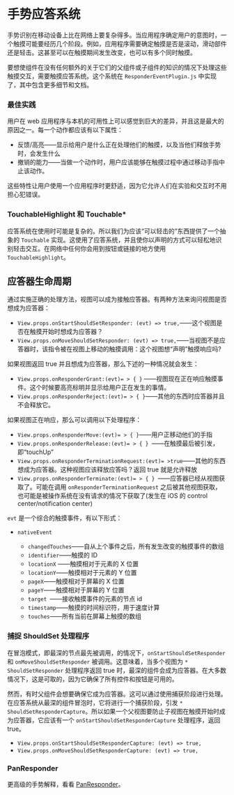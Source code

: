 # 手势应答系统

手势识别在移动设备上比在网络上要复杂得多。当应用程序确定用户的意图时，一个触摸可能要经历几个阶段。例如，应用程序需要确定触摸是否是滚动，滑动部件还是轻击。这甚至可以在触摸期间发生改变，也可以有多个同时触摸。

要想使组件在没有任何额外的关于它们的父组件或子组件的知识的情况下处理这些触摸交互，需要触摸应答系统。这个系统在 `ResponderEventPlugin.js` 中实现了，其中包含更多细节和文档。

### 最佳实践

用户在 web 应用程序与本机的可用性上可以感觉到巨大的差异，并且这是最大的原因之一。每一个动作都应该有以下属性：

- 反馈/高亮——显示给用户是什么正在处理他们的触摸，以及当他们释放手势时，会发生什么
- 撤销的能力——当做一个动作时，用户应该能够在触摸过程中通过移动手指中止该动作。

这些特性让用户使用一个应用程序时更舒适，因为它允许人们在实验和交互时不用担心犯错误。

### TouchableHighlight 和 Touchable* 

应答系统在使用时可能是复杂的。所以我们为应该“可以轻击的”东西提供了一个抽象的 `Touchable` 实现。这使用了应答系统，并且使你以声明的方式可以轻松地识别轻击交互。在网络中任何你会用到按钮或链接的地方使用 `TouchableHighlight`。

## 应答器生命周期

通过实施正确的处理方法，视图可以成为接触应答器。有两种方法来询问视图是否想成为应答器：

- `View.props.onStartShouldSetResponder: (evt) => true,`——这个视图是否在触摸开始时想成为应答器？
- `View.props.onMoveShouldSetResponder: (evt) => true,`——当视图不是应答器时，该指令被在视图上移动的触摸调用：这个视图想“声明”触摸响应吗? 

如果视图返回 true 并且想成为应答器，那么下述的一种情况就会发生：

- `View.props.onResponderGrant:(evt)= > { }` ——视图现在正在响应触摸事件。这个时候要高亮标明并显示给用户正在发生的事情。
- `View.props.onResponderReject:(evt)= > { }`——其他的东西时应答器并且不会释放它。

如果视图正在响应，那么可以调用以下处理程序：

- `View.props.onResponderMove:(evt)= > { }`——用户正移动他们的手指
- `View.props.onResponderRelease:(evt)= > { } `——在触摸最后被引发，即“touchUp”
- `View.props.onResponderTerminationRequest:(evt)= >true`——其他的东西想成为应答器。这种视图应该释放应答吗？返回 true 就是允许释放
- `View.props.onResponderTerminate:(evt)= > { } `——应答器已经从视图获取了。可能在调用 `onResponderTerminationRequest` 之后被其他视图获取，也可能是被操作系统在没有请求的情况下获取了(发生在 iOS 的 control center/notification center)

`evt` 是一个综合的触摸事件，有以下形式：

- `nativeEvent`

	- `changedTouches`——自从上个事件之后，所有发生改变的触摸事件的数组
	- `identifier`——触摸的 ID
	- `locationX` ——触摸相对于元素的 X 位置
	- `locationY`——触摸相对于元素的 Y 位置
	- `pageX`——触摸相对于屏幕的 X 位置
	- `pageY`——触摸相对于屏幕的 Y 位置
	- `target `——接收触摸事件的元素的节点 id
	- `timestamp`——触摸的时间标识符，用于速度计算
	- `touches`——所有当前在屏幕上触摸的数组

### 捕捉 ShouldSet 处理程序

在冒泡模式，即最深的节点最先被调用，的情况下，`onStartShouldSetResponder` 和 `onMoveShouldSetResponder` 被调用。这意味着，当多个视图为 `* ShouldSetResponder` 处理程序返回 true 时，最深的组件会成为应答器。在大多数情况下，这是可取的，因为它确保了所有控件和按钮是可用的。

然而，有时父组件会想要确保它成为应答器。这可以通过使用捕获阶段进行处理。在应答系统从最深的组件冒泡时，它将进行一个捕获阶段，引发 `* ShouldSetResponderCapture`。所以如果一个父视图要防止子视图在触摸开始时成为应答器，它应该有一个 `onStartShouldSetResponderCapture` 处理程序，返回 true。

- `View.props.onStartShouldSetResponderCapture: (evt) => true,`
- `View.props.onMoveShouldSetResponderCapture: (evt) => true,`

### PanResponder

更高级的手势解释，看看 [PanResponder](pan-responder.md)。

